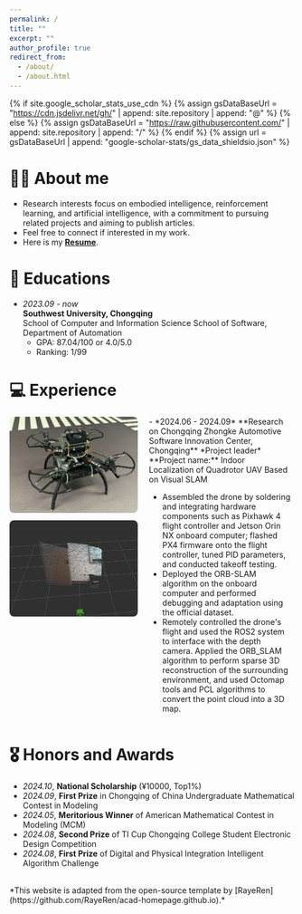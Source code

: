 ```yaml
---
permalink: /
title: ""
excerpt: ""
author_profile: true
redirect_from: 
  - /about/
  - /about.html
---
```


{% if site.google_scholar_stats_use_cdn %}
{% assign gsDataBaseUrl = "https://cdn.jsdelivr.net/gh/" | append: site.repository | append: "@" %}
{% else %}
{% assign gsDataBaseUrl = "https://raw.githubusercontent.com/" | append: site.repository | append: "/" %}
{% endif %}
{% assign url = gsDataBaseUrl | append: "google-scholar-stats/gs_data_shieldsio.json" %}

<span class='anchor' id='about-me'></span>

# 👨‍💻 About me
- Research interests focus on embodied intelligence, reinforcement learning, and artificial intelligence, with a commitment to pursuing related projects and aiming to publish articles.
- Feel free to connect if interested in my work.
- Here is my [**Resume**](file/Resume_Zhixu%20Yue.pdf).

# 📖 Educations
- *2023.09 - now*  
  **Southwest University, Chongqing**  
  School of Computer and Information Science School of Software, Department of Automation
  - GPA: 87.04/100 or 4.0/5.0
  - Ranking: 1/99

# 💻 Experience
<div style="display: flex; align-items: flex-start;">
  <!-- 图片部分（左侧，竖直并排两张图片） -->
  <div style="display: flex; flex-direction: column; width: 45%; margin-right: 20px;">
    <div style="margin-bottom: 10px;">
      <img src='images/experience1-1.png' alt="Image 1" width="100%" style="border-radius: 8px;">
    </div>
    <div>
      <img src='images/experience1-2.png' alt="Image 2" width="100%" style="border-radius: 8px;">
    </div>
  </div>

  <!-- 文本部分（右侧） -->
  <div style="width: 50%;">
    <div class='paper-box-text' markdown="1">
      - *2024.06 - 2024.09*  
      **Research on Chongqing Zhongke Automotive Software Innovation Center, Chongqing**  
      *Project leader*  
      **Project name:** Indoor Localization of Quadrotor UAV Based on Visual SLAM
      <ul>
        <li>Assembled the drone by soldering and integrating hardware components such as Pixhawk 4 flight controller and Jetson Orin NX onboard computer; flashed PX4 firmware onto the flight controller, tuned PID parameters, and conducted takeoff testing.</li>
        <li>Deployed the ORB-SLAM algorithm on the onboard computer and performed debugging and adaptation using the official dataset.</li>
        <li>Remotely controlled the drone's flight and used the ROS2 system to interface with the depth camera. Applied the ORB_SLAM algorithm to perform sparse 3D reconstruction of the surrounding environment, and used Octomap tools and PCL algorithms to convert the point cloud into a 3D map.</li>
      </ul>
    </div>
  </div>
</div>

  
# 🎖 Honors and Awards
- *2024.10*, **National Scholarship** (¥10000, Top1%) 
- *2024.09*, **First Prize** in Chongqing of China Undergraduate Mathematical Contest in Modeling
- *2024.05*, **Meritorious Winner** of American Mathematical Contest in Modeling (MCM)
- *2024.08*, **Second Prize** of TI Cup Chongqing College Student Electronic Design Competition
- *2024.08*, **First Prize** of Digital and Physical Integration Intelligent Algorithm Challenge

<br>
*This website is adapted from the open-source template by [RayeRen](https://github.com/RayeRen/acad-homepage.github.io).*
